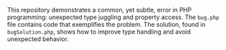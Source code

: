 This repository demonstrates a common, yet subtle, error in PHP programming: unexpected type juggling and property access.  The `bug.php` file contains code that exemplifies the problem. The solution, found in `bugSolution.php`, shows how to improve type handling and avoid unexpected behavior.